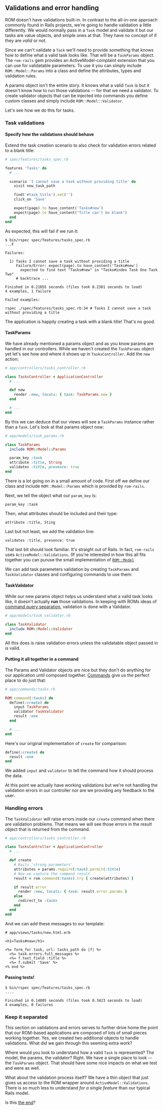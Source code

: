 ## Validations and error handling

ROM doesn't have validations built-in. In contrast to the all-in-one approach
commonly found in Rails projects, we're going to handle validation a little
differently. We would normally pass in a `Task` model and validate it but our
tasks are value objects, and simple ones at that. They have no concept of if
they are _valid_ or not.

Since we can't validate a `Task` we'll need to provide something that knows how
to define what a valid task looks like. That will be a `TaskParams` object. The
`rom-rails` gem provides an ActiveModel-complaint extension that you can use
for validatable parameters. To use it you can simply include
`ROM::Model::Params` into a class and define the attributes, types and
validation rules.

A params object isn't the entire story. It knows what a valid `Task` is but it
doesn't know how to run those validations -- for that we need a validator.  To
create validator objects that can be injected into commands you define custom
classes and simply include `ROM::Model::Validator`.

Let's see how we do this for tasks.

### Task validations

#### Specify how the validations should behave

Extend the task creation scenario to also check for validation errors related
to a blank title:

``` ruby
# spec/features/tasks_spec.rb

features 'Tasks' do
  # ...

  scenario 'I cannot save a task without providing title' do
    visit new_task_path

    find('#task_title').set('')
    click_on 'Save'

    expect(page).to have_content('Tasks#new')
    expect(page).to have_content("Title can't be blank")
  end
end
```

As expected, this will fail if we run it:

``` shell
$ bin/rspec spec/features/tasks_spec.rb
...F

Failures:

  1) Tasks I cannot save a task without providing a title
     Failure/Error: expect(page).to have_content('Tasks#new')
       expected to find text "Tasks#new" in "Tasks#index Task One Task Two"
     # backtrace ...

Finished in 0.21855 seconds (files took 0.2381 seconds to load)
4 examples, 1 failure

Failed examples:

rspec ./spec/features/tasks_spec.rb:34 # Tasks I cannot save a task without providing a title
```

The application is happily creating a task with a blank title! That's no good.

#### TaskParams

We have already mentioned a params object and as you know params are handled in
our controllers. While we haven't created the `TaskParams` object yet let's see
how and where it shows up in `TasksController`. Add the `new` action:

``` ruby
# app/controllers/tasks_controller.rb

class TasksController < ApplicationController
  # ...

  def new
    render :new, locals: { task: TaskParams.new }
  end

  # ...
end
```

By this we can deduce that our views will see a `TaskParams` instance rather
than a `Task`. Let's look at that params object now:

``` ruby
# app/models/task_params.rb

class TaskParams
  include ROM::Model::Params

  param_key :task
  attribute :title, String
  validates :title, presence: true
end
```

There is a lot going on in a small amount of code. First off we define our class
and include `ROM::Model::Params` which is provided by `rom-rails`.

Next, we tell the object what our `param_key` is:

  `param_key :task`

Then, what attributes should be included and their type:

  `attribute :title, Sting`

Last but not least, we add the validation line:

  `validates :title, presence: true`

That last bit should look familiar. It's straight out of Rails. In fact,
`rom-rails` uses `ActiveModel::Validations`. (If you're interested in how this
all fits together you can puruse the small implementation of
[`ROM::Model`](https://github.com/rom-rb/rom-rails/blob/master/lib/rom/model.rb)


We can add task parameters validation by creating `TaskParams` and `TaskValidator`
classes and configuring commands to use them:

#### TaskValidator

While our new params object helps us understand what a valid task looks like, it
doesn't actually **run** those validations. In keeping with ROMs ideas of
[command query separation](/introduction/commands), validation is done with a
Validator.

``` ruby
# app/models/task_validator.rb

class TaskValidator
  include ROM::Model::Validator
end
```

All this does is raise validation errors unless the validatable object passed in
is valid.

#### Putting it all together in a command

The Params and Validator objects are nice but they don't do anything for our
application until composed together. [Commands](/introduction/commands) give
us the perfect place to do just that:

``` ruby
# app/commands/tasks.rb

ROM.command(:tasks) do
  define(:create) do
    input TaskParams
    validator TaskValidator
    result :one
  end

  # ...
end
```

Here's our original implementation of `create` for comparison:

``` ruby
define(:create) do
  result :one
end
```

We added `input` and `validator` to tell the command how it should process
the data.

At this point we actually have working validations but we're not handling the
validation errors in our controller nor are we providing any feedback to the
user.

### Handling errors

The `TaskValidator` will raise errors inside our `create` command when there are
validation problems. That means we will see those errors in the result object
that is returned from the command.

``` ruby
# app/controllers/tasks_controller.rb

class TasksController < ApplicationController
  # ...

  def create
    # Rails 'strong parameters'
    attributes = params.require(:task).permit(:title)
    # Now we capture the command result
    result = rom.command(:tasks).try { create(attributes) }

    if result.error
      render :new, locals: { task: result.error.params }
    else
      redirect_to :tasks
    end
  end
end
```

And we can add these messages to our template:

``` erb
# app/views/tasks/new.html.erb

<h1>Tasks#new</h1>

<%= form_for task, url: tasks_path do |f| %>
  <%= task.errors.full_messages %>
  <%= f.text_field :title %>
  <%= f.submit 'Save' %>
<% end %>
```

#### Passing tests!

```
$ bin/rspec spec/features/tasks_spec.rb
....

Finished in 0.14805 seconds (files took 0.3423 seconds to load)
4 examples, 0 failures
```

### Keep it separated

This section on validations and errors serves to further drive home the point
that our ROM-based applications are composed of lots of small pieces working
together. Yes, we created two additional objects to handle validations. What
did we gain through this seeming extra work?

Where would you look to understand how a valid `Task` is represented? The
model, the params, the validator? Right. We have a single place to look --
the `TaskParams` object. That should have some nice impacts on what we test
and were as well.

What about the validation process itself? We have a thin object that just
gives us access to the ROM wrapper around `ActiveModel::Validations`. There
is so much less to understand _for a single feature_ than our typical Rails
model.

Is this [the end](/tutorials/rails/the-end)?
